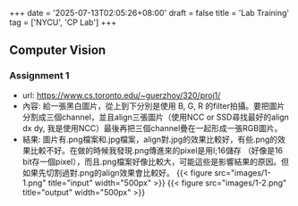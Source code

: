 +++
date = '2025-07-13T02:05:26+08:00'
draft = false
title = 'Lab Training'
tag = ['NYCU', 'CP Lab']
+++

##  Computer Vision
### Assignment 1
- url: https://www.cs.toronto.edu/~guerzhoy/320/proj1/
- 內容:
    給一張黑白圖片，從上到下分別是使用 B, G, R 的filter拍攝。要把圖片分割成三個channel，並且align三張圖片（使用NCC or SSD尋找最好的align dx dy, 我是使用NCC）最後再把三個channel疊在一起形成一張RGB圖片。
- 結果: 
    圖片有.png檔案和.jpg檔案，align對.jpg的效果比較好，有些.png的效果比較不好。在做的時候我發現.png傳進來的pixel是用I;16儲存 （好像是16 bit存一個pixel），而且.png檔案好像比較大，可能這些是影響結果的原因。但如果先切割過對.png的align效果會比較好。
{{< figure src="images/1-1.png" title="input" width="500px" >}}
{{< figure src="images/1-2.png" title="output" width="500px" >}}